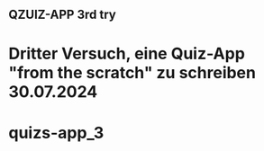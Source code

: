 ## QZUIZ-APP 3rd try

# Dritter Versuch, eine Quiz-App "from the scratch" zu schreiben 30.07.2024

# quizs-app_3
